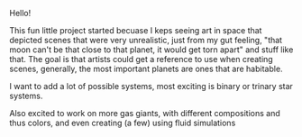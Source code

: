 Hello!


This fun little project started becuase I keps seeing art in space that depicted scenes that were very unrealistic, just from my gut feeling, "that moon can't be that close to that planet, it would get torn apart" and stuff like that. 
The goal is that artists could get a reference to use when creating scenes, generally, the most important planets are ones that are habitable.

I want to add a lot of possible systems, most exciting is binary or trinary star systems.

Also excited to work on more gas giants, with different compositions and thus colors, and even creating (a few) using fluid simulations